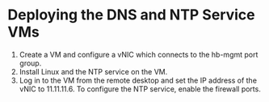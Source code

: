 # Deploying the DNS and NTP Service VMs<a name="EN-US_TOPIC_0159392257"></a>

1.  Create a VM and configure a vNIC which connects to the hb-mgmt port group.
2.  Install Linux and the NTP service on the VM.
3.  Log in to the VM from the remote desktop and set the IP address of the vNIC to 11.11.11.6. To configure the NTP service, enable the firewall ports.

